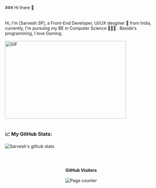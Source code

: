<meta property="og:description" content="Sarvesh SP is a Front-End Developer from Udupi, India. Sarvesh is currenty pursuing his BE in Computer Science. Feel free to contact Sarvesh" />
<meta name="Keywords" content="sarvesh sp sarveshsp Sarvesh Sarveshsp SARVESHSP SARVESH sarveshsp spsarvesh sarveshsp.com www.sarveshsp.com"/>
### Hi there 👋


<!--
**Sarvesh-SP/Sarvesh-SP** is a ✨ _special_ ✨ repository because its `README.md` (this file) appears on your GitHub profile.

Here are some ideas to get you started:

- 🔭 I’m currently working on 
- 🌱 I’m currently learning ...
- 👯 I’m looking to collaborate on ...
- 🤔 I’m looking for help with ...
- 💬 Ask me about ...
- 📫 How to reach me: ...
- 😄 Pronouns: ...
- ⚡ Fun fact: ...
-->
<br>
<br>
<br>
Hi, I'm [Sarvesh SP], a Front-End Developer, UI/UX desginer 🚀 from India, currently, I'm pursuing my BE in Computer Science 🙍🏽‍♂️ .  Beside's programming, I love Gaming.
<br>
<br>
 <img alt="GIF" src="https://github.com/adithyapaib/adithyapaib/blob/master/code.gif?raw=true" width="400" height="256" />
 <br>
 <br>

### 📈 My GitHub Stats:

![Sarvesh's github stats](https://github-readme-stats.vercel.app/api?username=Sarvesh-SP&count_private=true&show_icons=true&theme=react)

 <br>
 <br>
  
 <p align="center">
  <b>GitHub Visitors</b>
  <br>
  <br>
  <img alt="Page counter" src="https://profile-counter.glitch.me/Sarvesh-SP/count.svg">
</p>

